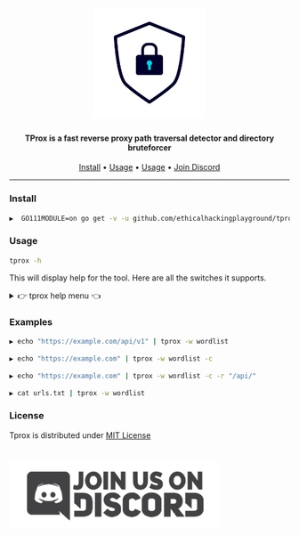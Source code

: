 <h1 align="center">
  <br>
<img src="static/icon.png" width="200px" alt="TProx">
</h1>

<h4 align="center">TProx is a fast reverse proxy path traversal detector and directory bruteforcer</h4>

<p align="center">
  <a href="#install">Install</a> •
  <a href="#usage">Usage</a> •
  <a href="#examples">Usage</a> •
  <a href="https://discord.gg/MQWCem5b">Join Discord</a> 
</p>

---

### Install

```sh
▶  GO111MODULE=on go get -v -u github.com/ethicalhackingplayground/tprox/src
```

### Usage

```sh
tprox -h
```

This will display help for the tool. Here are all the switches it supports.

<details>
<summary> 👉 tprox help menu 👈</summary>

```
Usage of ./tprox:
  -c    crawl the resolved domain while testing for proxy misconfigs
  -d int
        The crawl depth (default 5)
  -o string
        Output the results to a file
  -r string
        Filter crawl with regex pattern
  -s    Show Silent output
  -t int
        The number of concurrent requests (default 10)
  -w string
        The wordlist to use against a valid endpoint to traverse
```

</details>

### Examples

```sh
▶ echo "https://example.com/api/v1" | tprox -w wordlist
```

```sh
▶ echo "https://example.com" | tprox -w wordlist -c
```

```sh
▶ echo "https://example.com" | tprox -w wordlist -c -r "/api/"
```

```sh
▶ cat urls.txt | tprox -w wordlist
```

### License

Tprox is distributed under [MIT License](https://github.com/ethicalhackingplayground/tprox/blob/main/LICENSE)

<h1 align="left">
  <a href="https://discord.gg/MQWCem5b"><img src="static/Join-Discord.png" width="380" alt="Join Discord"></a>
</h1>
